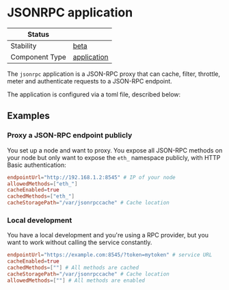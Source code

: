 <!---
Licensed to the Apache Software Foundation (ASF) under one or more contributor license agreements. See the NOTICE
file distributed with this work for additional information regarding copyright ownership. The ASF licenses this file
to You under the Apache License, Version 2.0 (the "License"); you may not use this file except in compliance with the
License. You may obtain a copy of the License at
 *
http://www.apache.org/licenses/LICENSE-2.0
 *
Unless required by applicable law or agreed to in writing, software distributed under the License is distributed on
an "AS IS" BASIS, WITHOUT WARRANTIES OR CONDITIONS OF ANY KIND, either express or implied. See the License for the
specific language governing permissions and limitations under the License.
 --->
# JSONRPC application

| Status         |               |
|----------------|---------------|
| Stability      | [beta]        |
| Component Type | [application] |

The `jsonrpc` application is a JSON-RPC proxy that can cache, filter, throttle, meter and authenticate requests to a JSON-RPC endpoint.

The application is configured via a toml file, described below:

## Examples

### Proxy a JSON-RPC endpoint publicly

You set up a node and want to proxy. You expose all JSON-RPC methods on your node but only want to expose the `eth_` namespace publicly, with HTTP Basic authentication:

```toml
endpointUrl="http://192.168.1.2:8545" # IP of your node
allowedMethods=["eth_"]
cacheEnabled=true
cachedMethods=["eth_"]
cacheStoragePath="/var/jsonrpccache" # Cache location
```

### Local development

You have a local development and you're using a RPC provider, but you want to work without calling the service constantly.

```toml
endpointUrl="https://example.com:8545/?token=mytoken" # service URL
cacheEnabled=true
cachedMethods=[""] # All methods are cached
cacheStoragePath="/var/jsonrpccache" # Cache location
allowedMethods=[""] # All methods are enabled
```

[beta]:https://github.com/apache/incubator-tuweni/tree/main/docs#beta
[application]:https://github.com/apache/incubator-tuweni/tree/main/docs#application